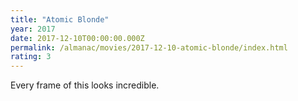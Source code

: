 ```yaml
---
title: "Atomic Blonde"
year: 2017
date: 2017-12-10T00:00:00.000Z
permalink: /almanac/movies/2017-12-10-atomic-blonde/index.html
rating: 3
---
```


Every frame of this looks incredible.